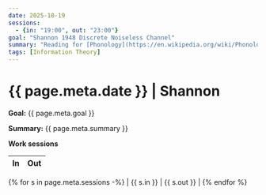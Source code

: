 ```yaml
---
date: 2025-10-19
sessions:
  - {in: "19:00", out: "23:00"}
goal: "Shannon 1948 Discrete Noiseless Channel"
summary: "Reading for [Phonology](https://en.wikipedia.org/wiki/Phonology) Course"
tags: [Information Theory]
---
```


# {{ page.meta.date }} | Shannon

**Goal:** {{ page.meta.goal }}

**Summary:** {{ page.meta.summary }}

**Work sessions**

| In   | Out  |
|------|------|
{% for s in page.meta.sessions -%}
| {{ s.in }} | {{ s.out }} |
{% endfor %}